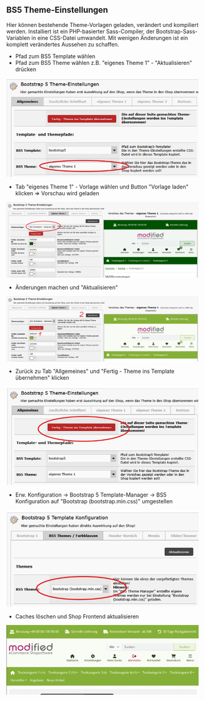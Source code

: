 ## BS5 Theme-Einstellungen

Hier können bestehende Theme-Vorlagen geladen, verändert und kompiliert werden.
Installiert ist ein PHP-basierter Sass-Compiler, der Bootstrap-Sass-Variablen in eine CSS-Datei umwandelt.
Mit wenigen Änderungen ist ein komplett verändertes Aussehen zu schaffen.

- Pfad zum BS5 Template wählen
- Pfad zum BS5 Theme wählen z.B. "eigenes Theme 1" - "Aktualisieren" drücken

![](../images/screenshot_thememanager_1.png)

- Tab "eigenes Theme 1" - Vorlage wählen und Button "Vorlage laden" klicken => Vorschau wird geladen

![](../images/screenshot_thememanager_2.png)

- Änderungen machen und "Aktualisieren"

![](../images/screenshot_thememanager_3.png)

- Zurück zu Tab "Allgemeines" und "Fertig - Theme ins Template übernehmen" klicken

![](../images/screenshot_thememanager_4.png)

- Erw. Konfiguration -> Bootstrap 5 Template-Manager -> BS5 Konfiguration auf "Bootstrap (bootstrap.min.css)" umgestellen

![](../images/screenshot_thememanager_5.png)

- Caches löschen und Shop Frontend aktualisieren

![](../images/screenshot_thememanager_6.png)

<br /><br />
